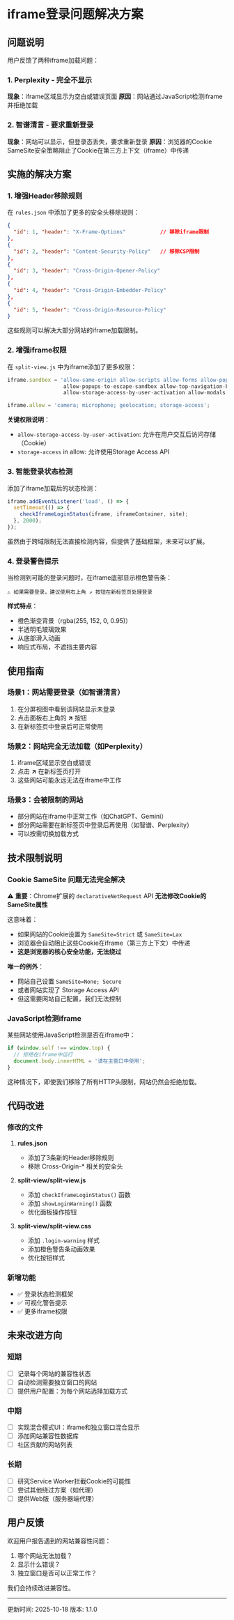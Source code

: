 # iframe登录问题解决方案

## 问题说明

用户反馈了两种iframe加载问题：

### 1. Perplexity - 完全不显示
**现象**：iframe区域显示为空白或错误页面
**原因**：网站通过JavaScript检测iframe并拒绝加载

### 2. 智谱清言 - 要求重新登录
**现象**：网站可以显示，但登录态丢失，要求重新登录
**原因**：浏览器的Cookie SameSite安全策略阻止了Cookie在第三方上下文（iframe）中传递

## 实施的解决方案

### 1. 增强Header移除规则

在 `rules.json` 中添加了更多的安全头移除规则：

```json
{
  "id": 1, "header": "X-Frame-Options"           // 移除iframe限制
},
{
  "id": 2, "header": "Content-Security-Policy"   // 移除CSP限制
},
{
  "id": 3, "header": "Cross-Origin-Opener-Policy"
},
{
  "id": 4, "header": "Cross-Origin-Embedder-Policy"
},
{
  "id": 5, "header": "Cross-Origin-Resource-Policy"
}
```

这些规则可以解决大部分网站的iframe加载限制。

### 2. 增强iframe权限

在 `split-view.js` 中为iframe添加了更多权限：

```javascript
iframe.sandbox = 'allow-same-origin allow-scripts allow-forms allow-popups 
                  allow-popups-to-escape-sandbox allow-top-navigation-by-user-activation 
                  allow-storage-access-by-user-activation allow-modals';

iframe.allow = 'camera; microphone; geolocation; storage-access';
```

**关键权限说明**：
- `allow-storage-access-by-user-activation`: 允许在用户交互后访问存储（Cookie）
- `storage-access` in allow: 允许使用Storage Access API

### 3. 智能登录状态检测

添加了iframe加载后的状态检测：

```javascript
iframe.addEventListener('load', () => {
  setTimeout(() => {
    checkIframeLoginStatus(iframe, iframeContainer, site);
  }, 2000);
});
```

虽然由于跨域限制无法直接检测内容，但提供了基础框架，未来可以扩展。

### 4. 登录警告提示

当检测到可能的登录问题时，在iframe底部显示橙色警告条：

```
⚠️ 如果需要登录，建议使用右上角 ↗ 按钮在新标签页处理登录
```

**样式特点**：
- 橙色渐变背景（rgba(255, 152, 0, 0.95)）
- 半透明毛玻璃效果
- 从底部滑入动画
- 响应式布局，不遮挡主要内容

## 使用指南

### 场景1：网站需要登录（如智谱清言）

1. 在分屏视图中看到该网站显示未登录
2. 点击面板右上角的 **↗️** 按钮
3. 在新标签页中登录后可正常使用

### 场景2：网站完全无法加载（如Perplexity）

1. iframe区域显示空白或错误
2. 点击 **↗️** 在新标签页打开
3. 这些网站可能永远无法在iframe中工作

### 场景3：会被限制的网站

- 部分网站在iframe中正常工作（如ChatGPT、Gemini）
- 部分网站需要在新标签页中登录后再使用（如智谱、Perplexity）
- 可以按需切换加载方式

## 技术限制说明

### Cookie SameSite 问题无法完全解决

⚠️ **重要**：Chrome扩展的 `declarativeNetRequest` API **无法修改Cookie的SameSite属性**

这意味着：
- 如果网站的Cookie设置为 `SameSite=Strict` 或 `SameSite=Lax`
- 浏览器会自动阻止这些Cookie在iframe（第三方上下文）中传递
- **这是浏览器的核心安全功能，无法绕过**

**唯一的例外**：
- 网站自己设置 `SameSite=None; Secure`
- 或者网站实现了 Storage Access API
- 但这需要网站自己配置，我们无法控制

### JavaScript检测iframe

某些网站使用JavaScript检测是否在iframe中：

```javascript
if (window.self !== window.top) {
  // 拒绝在iframe中运行
  document.body.innerHTML = '请在主窗口中使用';
}
```

这种情况下，即使我们移除了所有HTTP头限制，网站仍然会拒绝加载。

## 代码改进

### 修改的文件

1. **rules.json**
   - 添加了3条新的Header移除规则
   - 移除 Cross-Origin-* 相关的安全头

2. **split-view/split-view.js**
   - 添加 `checkIframeLoginStatus()` 函数
   - 添加 `showLoginWarning()` 函数
   - 优化面板操作按钮

3. **split-view/split-view.css**
   - 添加 `.login-warning` 样式
   - 添加橙色警告条动画效果
   - 优化按钮样式

### 新增功能

- ✅ 登录状态检测框架
- ✅ 可视化警告提示
- ✅ 更多iframe权限

## 未来改进方向

### 短期
- [ ] 记录每个网站的兼容性状态
- [ ] 自动检测需要独立窗口的网站
- [ ] 提供用户配置：为每个网站选择加载方式

### 中期
- [ ] 实现混合模式UI：iframe和独立窗口混合显示
- [ ] 添加网站兼容性数据库
- [ ] 社区贡献的网站列表

### 长期
- [ ] 研究Service Worker拦截Cookie的可能性
- [ ] 尝试其他绕过方案（如代理）
- [ ] 提供Web版（服务器端代理）

## 用户反馈

欢迎用户报告遇到的网站兼容性问题：
1. 哪个网站无法加载？
2. 显示什么错误？
3. 独立窗口是否可以正常工作？

我们会持续改进兼容性。

---
更新时间: 2025-10-18
版本: 1.1.0

